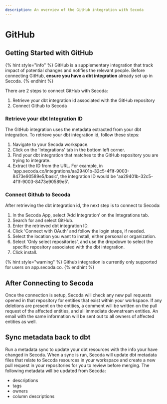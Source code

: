 ```yaml
---
description: An overview of the GitHub integration with Secoda
---
```


# GitHub

## Getting Started with GitHub

{% hint style="info" %}
GitHub is a supplementary integration that track impact of potential changes and notifies the relevant people. Before connecting GitHub, **ensure you have a dbt integration** already set up in Secoda.
{% endhint %}

There are 2 steps to connect GitHub with Secoda:

1. Retrieve your dbt integration id associated with the GitHub repository
2. Connect Github to Secoda

### Retrieve your dbt Integration ID

The GitHub integration uses the metadata extracted from your dbt integration. To retrieve your dbt integration id, follow these steps:

1. Navigate to your Secoda workspace.
2. Click on the 'Integrations' tab in the bottom left corner.
3. Find your dbt integration that matches to the GitHub repository you are trying to integrate.
4. Extract the ID from the URL. For example, in 'app.secoda.co/integrations/aa29401b-32c5-4f1f-9003-8473e90589e5/basic', the integration ID would be 'aa29401b-32c5-4f1f-9003-8473e90589e5'.

### Connect Github to Secoda

After retrieving the dbt integration id, the next step is to connect to Secoda:

1. In the Secoda App, select ‘Add Integration’ on the Integrations tab.
2. Search for and select GitHub.
3. Enter the retrieved dbt integration ID.
4. Click 'Connect with OAuth' and follow the login steps, if needed.
5. Select the location you want to install, either personal or organization.
6. Select 'Only select repositories', and use the dropdown to select the specific repository associated with the dbt integration.
7. Click install.

{% hint style="warning" %}
Github integration is currently only supported for users on app.secoda.co.
{% endhint %}

## After Connecting to Secoda

Once the connection is setup, Secoda will check any new pull requests opened in that repository for entities that exist within your workspace. If any deletions are present on the entities, a comment will be written on the pull request of the affected entities, and all immediate downstream entities. An email with the same information will be sent out to all owners of affected entities as well.

## Sync metadata back to dbt

Run a metadata sync to update your dbt resources with the info your have changed in Secoda. When a sync is run, Secoda will update dbt metadata files that relate to Secoda resources in your workspace and create a new pull request in your repositories for you to review before merging. The following metadata will be updated from Secoda:

* descriptions
* tags
* owners
* column descriptions

